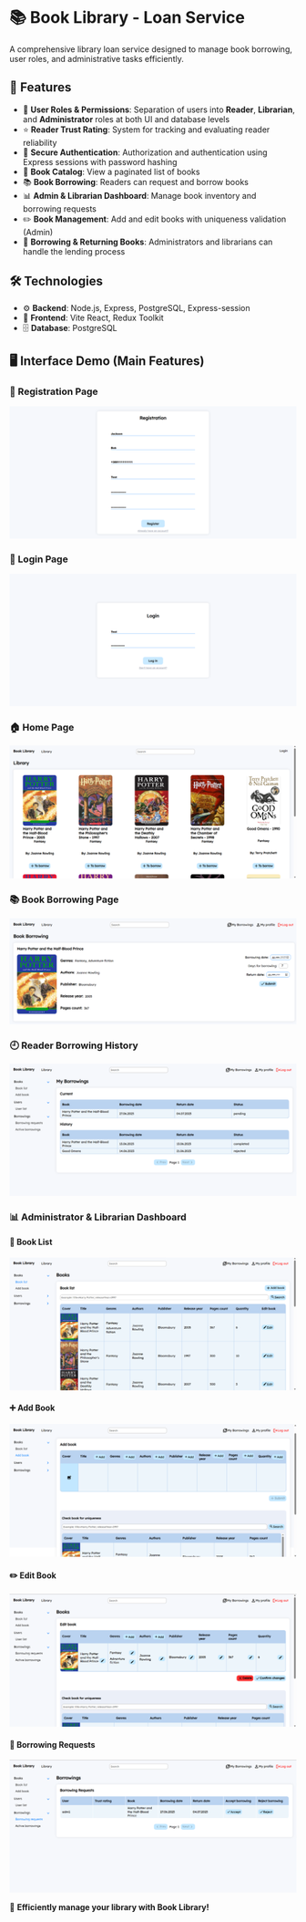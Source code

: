 # 📚 Book Library - Loan Service

A comprehensive library loan service designed to manage book borrowing, user roles, and administrative tasks efficiently.

## 🌟 Features

- 👥 **User Roles & Permissions**: Separation of users into **Reader**, **Librarian**, and **Administrator** roles at both UI and database levels
- ⭐ **Reader Trust Rating**: System for tracking and evaluating reader reliability
- 🔐 **Secure Authentication**: Authorization and authentication using Express sessions with password hashing
- 📖 **Book Catalog**: View a paginated list of books
- 📚 **Book Borrowing**: Readers can request and borrow books
- 📊 **Admin & Librarian Dashboard**: Manage book inventory and borrowing requests
- ✏️ **Book Management**: Add and edit books with uniqueness validation (Admin)
- 🔄 **Borrowing & Returning Books**: Administrators and librarians can handle the lending process

## 🛠 Technologies

- ⚙️ **Backend**: Node.js, Express, PostgreSQL, Express-session
- 🎨 **Frontend**: Vite React, Redux Toolkit
- 🗄 **Database**: PostgreSQL

## 🖥 Interface Demo (Main Features)

### 📝 Registration Page
![Registration page](frontend/src/images/readme-registration.png)

### 🔑 Login Page
![Login page](frontend/src/images/readme-login.png)

### 🏠 Home Page
![Reader main page](frontend/src/images/readme-main-page.png)

### 📚 Book Borrowing Page
![Book borrowing page](frontend/src/images/readme-borrowing-page.png)

### 🕘 Reader Borrowing History
![Reader borrowing history](frontend/src/images/readme-borrowing-list.png)

### 📊 Administrator & Librarian Dashboard
#### 📖 Book List
![Book list](frontend/src/images/readme-book-list.png)

#### ➕ Add Book
![Add book](frontend/src/images/readme-add-book.png)

#### ✏️ Edit Book
![Edit book](frontend/src/images/readme-edit-book.png)

#### 📩 Borrowing Requests
![Borrowing requests](frontend/src/images/readme-borrowing-requests.png)

🚀 **Efficiently manage your library with Book Library!**
